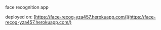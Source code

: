 face recognition app

deployed on: [https://face-recog-yza457.herokuapp.com/](https://face-recog-yza457.herokuapp.com/)